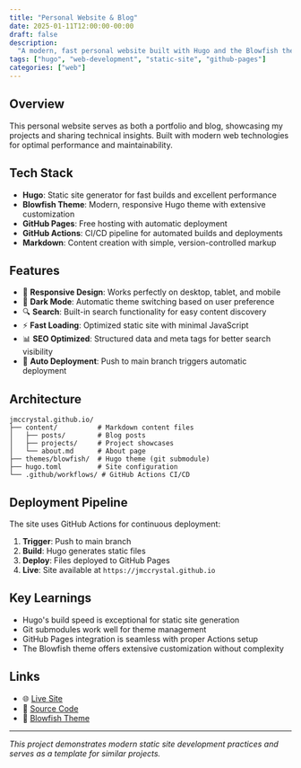 ```yaml
---
title: "Personal Website & Blog"
date: 2025-01-11T12:00:00-00:00
draft: false
description:
  "A modern, fast personal website built with Hugo and the Blowfish theme"
tags: ["hugo", "web-development", "static-site", "github-pages"]
categories: ["web"]
---
```


## Overview

This personal website serves as both a portfolio and blog, showcasing my
projects and sharing technical insights. Built with modern web technologies for
optimal performance and maintainability.

## Tech Stack

- **Hugo**: Static site generator for fast builds and excellent performance
- **Blowfish Theme**: Modern, responsive Hugo theme with extensive customization
- **GitHub Pages**: Free hosting with automatic deployment
- **GitHub Actions**: CI/CD pipeline for automated builds and deployments
- **Markdown**: Content creation with simple, version-controlled markup

## Features

- 📱 **Responsive Design**: Works perfectly on desktop, tablet, and mobile
- 🌙 **Dark Mode**: Automatic theme switching based on user preference
- 🔍 **Search**: Built-in search functionality for easy content discovery
- ⚡ **Fast Loading**: Optimized static site with minimal JavaScript
- 📊 **SEO Optimized**: Structured data and meta tags for better search
  visibility
- 🔄 **Auto Deployment**: Push to main branch triggers automatic deployment

## Architecture

```
jmccrystal.github.io/
├── content/          # Markdown content files
│   ├── posts/        # Blog posts
│   ├── projects/     # Project showcases
│   └── about.md      # About page
├── themes/blowfish/  # Hugo theme (git submodule)
├── hugo.toml         # Site configuration
└── .github/workflows/ # GitHub Actions CI/CD
```

## Deployment Pipeline

The site uses GitHub Actions for continuous deployment:

1. **Trigger**: Push to main branch
2. **Build**: Hugo generates static files
3. **Deploy**: Files deployed to GitHub Pages
4. **Live**: Site available at `https://jmccrystal.github.io`

## Key Learnings

- Hugo's build speed is exceptional for static site generation
- Git submodules work well for theme management
- GitHub Pages integration is seamless with proper Actions setup
- The Blowfish theme offers extensive customization without complexity

## Links

- 🌐 [Live Site](https://jmccrystal.github.io)
- 📁 [Source Code](https://github.com/jmccrystal/jmccrystal.github.io)
- 🎨 [Blowfish Theme](https://themes.gohugo.io/themes/blowfish/)

---

_This project demonstrates modern static site development practices and serves
as a template for similar projects._
